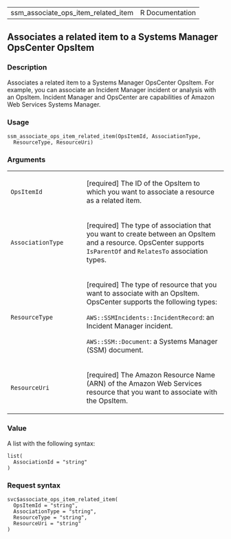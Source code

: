 <table style="width: 100%;">
<tbody>
<tr class="odd">
<td>ssm_associate_ops_item_related_item</td>
<td style="text-align: right;">R Documentation</td>
</tr>
</tbody>
</table>

## Associates a related item to a Systems Manager OpsCenter OpsItem

### Description

Associates a related item to a Systems Manager OpsCenter OpsItem. For
example, you can associate an Incident Manager incident or analysis with
an OpsItem. Incident Manager and OpsCenter are capabilities of Amazon
Web Services Systems Manager.

### Usage

    ssm_associate_ops_item_related_item(OpsItemId, AssociationType,
      ResourceType, ResourceUri)

### Arguments

<table>
<colgroup>
<col style="width: 35%" />
<col style="width: 65%" />
</colgroup>
<tbody>
<tr class="odd">
<td><code
id="ssm_associate_ops_item_related_item_:_OpsItemId">OpsItemId</code></td>
<td><p>[required] The ID of the OpsItem to which you want to associate a
resource as a related item.</p></td>
</tr>
<tr class="even">
<td><code
id="ssm_associate_ops_item_related_item_:_AssociationType">AssociationType</code></td>
<td><p>[required] The type of association that you want to create
between an OpsItem and a resource. OpsCenter supports
<code>IsParentOf</code> and <code>RelatesTo</code> association
types.</p></td>
</tr>
<tr class="odd">
<td><code
id="ssm_associate_ops_item_related_item_:_ResourceType">ResourceType</code></td>
<td><p>[required] The type of resource that you want to associate with
an OpsItem. OpsCenter supports the following types:</p>
<p><code
style="white-space: pre;">⁠AWS::SSMIncidents::IncidentRecord⁠</code>: an
Incident Manager incident.</p>
<p><code style="white-space: pre;">⁠AWS::SSM::Document⁠</code>: a Systems
Manager (SSM) document.</p></td>
</tr>
<tr class="even">
<td><code
id="ssm_associate_ops_item_related_item_:_ResourceUri">ResourceUri</code></td>
<td><p>[required] The Amazon Resource Name (ARN) of the Amazon Web
Services resource that you want to associate with the OpsItem.</p></td>
</tr>
</tbody>
</table>

### Value

A list with the following syntax:

    list(
      AssociationId = "string"
    )

### Request syntax

    svc$associate_ops_item_related_item(
      OpsItemId = "string",
      AssociationType = "string",
      ResourceType = "string",
      ResourceUri = "string"
    )
